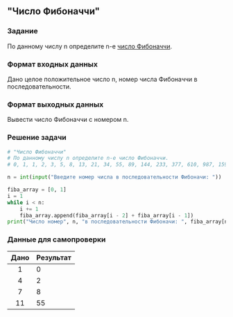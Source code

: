 ## "Число Фибоначчи"

### Задание

По данному числу n определите n-е [число Фибоначчи](https://ru.wikipedia.org/wiki/%D0%A7%D0%B8%D1%81%D0%BB%D0%B0_%D0%A4%D0%B8%D0%B1%D0%BE%D0%BD%D0%B0%D1%87%D1%87%D0%B8).

### Формат входных данных

Дано целое положительное число n, номер числа Фибоначчи в последовательности.

### Формат выходных данных

Вывести число Фибоначчи с номером n.


### Решение задачи

```python
# "Число Фибоначчи"
# По данному числу n определите n-е число Фибоначчи.
# 0, 1, 1, 2, 3, 5, 8, 13, 21, 34, 55, 89, 144, 233, 377, 610, 987, 1597, 2584, 4181, 6765, 10946, 17711, …

n = int(input("Введите номер числа в последовательности Фибоначи: "))

fiba_array = [0, 1]
i = 1
while i < n:
    i += 1
    fiba_array.append(fiba_array[i - 2] + fiba_array[i - 1])
print("Число номер", n, "в последовательности Фибоначи: ", fiba_array[n-1])

```

### Данные для самопроверки

| Дано | Результат |
| :---: | --- |
|    1    | 0 |
|    4    | 2 |
|    7    | 8  |
|    11    | 55 |
